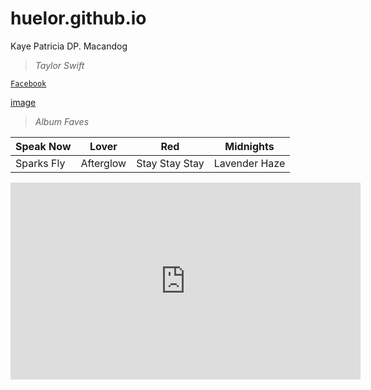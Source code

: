 # huelor.github.io
Kaye Patricia DP. Macandog

> *Taylor Swift*

[`Facebook`](https://www.facebook.com/kayepatriciaa)

[image](https://user-images.githubusercontent.com/122424239/212253636-201c77fb-5b75-4186-a2d9-dbaf561d7e07.png)
























> *Album Faves*

| Speak Now | Lover | Red | Midnights |  
| ----------- | ----------- | ----------- | ----------- |
| Sparks Fly | Afterglow | Stay Stay Stay | Lavender Haze

<iframe width="560" height="315" src="https://www.youtube.com/embed/5U7bF68xcRg" title="YouTube video player" frameborder="0" allow="accelerometer; autoplay; clipboard-write; encrypted-media; gyroscope; picture-in-picture; web-share" allowfullscreen></iframe>
